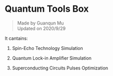 # Quantum Tools Box

>Made by Guanqun Mu  
Updated on 2020/9/29

It cantains:

1. Spin-Echo Technology Simulation

2. Quantum Lock-in Amplifier Simulation

3. Superconducting Circuits Pulses Optimization 
